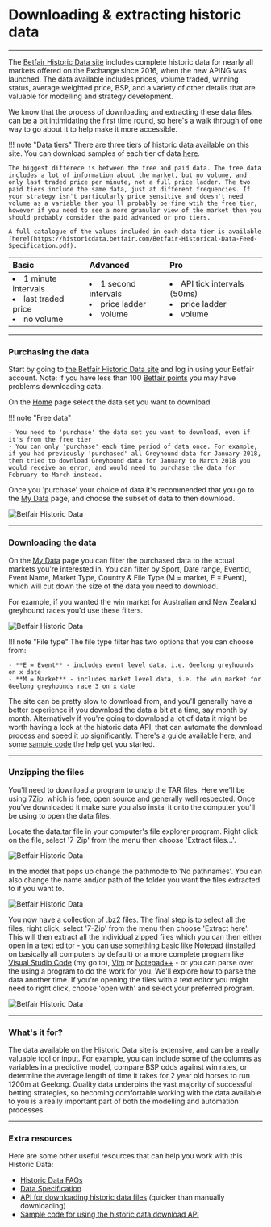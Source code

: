 
# Downloading & extracting historic data

---
The [Betfair Historic Data site](https://historicdata.betfair.com/#/home) includes complete historic data for nearly all markets offered on the Exchange since 2016, when the new APING was launched. The data available includes prices, volume traded, winning status, average weighted price, BSP, and a variety of other details that are valuable for modelling and strategy development. 

We know that the process of downloading and extracting these data files can be a bit intimidating the first time round, so here's a walk through of one way to go about it to help make it more accessible. 

!!! note "Data tiers"
    There are three tiers of historic data available on this site. You can download samples of each tier of data [here](https://historicdata.betfair.com/#/help).

    The biggest differece is between the free and paid data. The free data includes a lot of information about the market, but no volume, and only last traded price per minute, not a full price ladder. The two paid tiers include the same data, just at different frequencies. If your strategy isn't particularly price sensitive and doesn't need volume as a variable then you'll probably be fine wtih the free tier, however if you need to see a more granular view of the market then you should probably consider the paid advanced or pro tiers. 

    A full catalogue of the values included in each data tier is available [here](https://historicdata.betfair.com/Betfair-Historical-Data-Feed-Specification.pdf).
    
**Basic**    |**Advanced**    |**Pro**            
:------------|:---------------|:------------
<li>1 minute intervals</li><li>last traded price</li><li>no volume</li> | <li>1 second intervals</li><li>price ladder</li><li>volume</li> | <li>API tick intervals (50ms)</li><li>price ladder</li><li>volume</li>
 

---
### Purchasing the data

Start by going to [the Betfair Historic Data site](https://historicdata.betfair.com/#/home) and log in using your Betfair account. Note: if you have less than 100 [Betfair points](https://www.betfair.com.au/hub/help/account-help/discount-rates/) you may have problems downloading data. 

On the [Home](https://historicdata.betfair.com/#/home) page select the data set you want to download.

!!! note "Free data"

    - You need to 'purchase' the data set you want to download, even if it's from the free tier
    - You can only 'purchase' each time period of data once. For example, if you had previously 'purchased' all Greyhound data for January 2018, then tried to download Greyhound data for January to March 2018 you would receive an error, and would need to purchase the data for February to March instead. 

Once you 'purchase' your choice of data it's recommended that you go to the [My Data](https://historicdata.betfair.com/#/mydata) page, and choose the subset of data to then download.

![Betfair Historic Data](./img/historicDataDownload2.png)

---
### Downloading the data

On the [My Data](https://historicdata.betfair.com/#/mydata) page you can filter the purchased data to the actual markets you're interested in. You can filter by Sport, Date range, EventId, Event Name, Market Type, Country & File Type (M = market, E = Event), which will cut down the size of the data you need to download.

For example, if you wanted the win market for Australian and New Zealand greyhound races you'd use these filters. 

![Betfair Historic Data](./img/historicDataDownload3.png)

!!! note "File type"
    The file type filter has two options that you can choose from:

    - **E = Event** - includes event level data, i.e. Geelong greyhounds on x date
    - **M = Market** - includes market level data, i.e. the win market for Geelong greyhounds race 3 on x date

The site can be pretty slow to download from, and you'll generally have a better experience if you download the data a bit at a time, say month by month. Alternatively if you're going to download a lot of data it might be worth having a look at the historic data API, that can automate the download process and speed it up significantly. There's a guide available [here](https://historicdata.betfair.com/#/apidocs), and some [sample code](https://github.com/betfair/historicdata) the help get you started.

---
### Unzipping the files

You'll need to download a program to unzip the TAR files. Here we'll be using [7Zip](https://www.7-zip.org/), which is free, open source and generally well respected. Once you've downloaded it make sure you also instal it onto the computer you'll be using to open the data files.

Locate the data.tar file in your computer's file explorer program. Right click on the file, select '7-Zip' from the menu then choose 'Extract files...'.

![Betfair Historic Data](./img/historicDataUnzip2.png)

In the model that pops up change the pathmode to 'No pathnames'. You can also change the name and/or path of the folder you want the files extracted to if you want to.

![Betfair Historic Data](./img/historicDataUnzip3.png)

You now have a collection of .bz2 files. The final step is to select all the files, right click, select '7-Zip' from the menu then choose 'Extract here'. This will then extract all the individual zipped files which you can then either open in a text editor - you can use something basic like Notepad (installed on basically all computers by default) or a more complete program like [Visual Studio Code](https://code.visualstudio.com/) (my go to), [Vim](https://www.vim.org/) or [Notepad++](https://notepad-plus-plus.org/) - or you can parse over the using a program to do the work for you. We'll explore how to parse the data another time. If you're opening the files with a text editor you might need to right click, choose 'open with' and select your preferred program. 

![Betfair Historic Data](./img/historicDataUnzip4.png)

---
### What's it for? 

The data available on the Historic Data site is extensive, and can be a really valuable tool or input. For example, you can include some of the columns as variables in a predictive model, compare BSP odds against win rates, or determine the average length of time it takes for 2 year old horses to run 1200m at Geelong. Quality data underpins the vast majority of successful betting strategies, so becoming comfortable working with the data available to you is a really important part of both the modelling and automation processes. 

---
### Extra resources

Here are some other useful resources that can help you work with this Historic Data:

- [Historic Data FAQs](https://historicdata.betfair.com/#/help)
- [Data Specification](https://historicdata.betfair.com/Betfair-Historical-Data-Feed-Specification.pdf)
- [API for downloading historic data files](https://historicdata.betfair.com/#/apidocs) (quicker than manually downloading)
- [Sample code for using the historic data download API](https://github.com/betfair/historicdata)
 
  